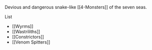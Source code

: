 Devious and dangerous snake-like [[4-Monsters]] of the seven seas.

List
- [[Wyrms]]
- [[Wastriliths]]
- [[Constrictors]]
- [[Venom Spitters]]